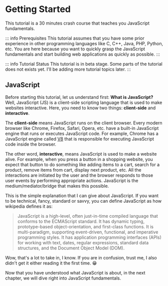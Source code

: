 # Getting Started

This tutorial is a 30 minutes crash course that teaches you JavaScript fundamentals.

::: info Prerequisites
This tutorial assumes that you have some prior experience in other programming languages like C, C++, Java, PHP, Python, etc. You are here because you want to quickly grasp the JavaScript fundamentals and start building web applications as quickly as possible.
:::

::: info Tutorial Status
This tutorial is in beta stage. Some parts of the tutorial does not exists yet. I'll be adding more tutorial topics later.
:::

## JavaScript

Before starting this tutorial, let us understand first: **What is JavaScript?** <br>
Well, JavaScript (JS) is a client-side scripting language that is used to make websites interactive. Here, you need to know two things: **client-side** and **interactive**.

The **client-side** means JavaScript runs on the client browser. Every modern browser like Chrome, Firefox, Safari, Opera, etc. have a built-in JavaScript engine that runs or executes JavaScript code. For example, Chrome has a JavaScript engine called [V8](https://v8.dev/) that is responsible for executing JavaScript code inside the browser.

The other word, **interactive**, means JavaScript is used to make a website alive. For example, when you press a button in a shopping website, you expect that button to do something like adding items to a cart, search for a product, remove items from cart, display next product, etc. All the interactions are initiated by the user and the browser responds to those user events by performing appropriate actions. JavaScript is the medium/mediator/bridge that makes this possible.

This is the simple explanation that I can give about JavaScript. If you want to be technical, fancy, standard or savvy, you can define JavaScript as how wikipedia defines it as:<br>
> JavaScript is a high-level, often just-in-time compiled language that conforms to the ECMAScript standard. It has dynamic typing, prototype-based object-orientation, and first-class functions. It is multi-paradigm, supporting event-driven, functional, and imperative programming styles. It has application programming interfaces (APIs) for working with text, dates, regular expressions, standard data structures, and the Document Object Model (DOM).

Wow, that's a lot to take in, I know. If you are in confusion, trust me, I also didn't get it either reading it the first time. :grin:

Now that you have understood what JavaScript is about, in the next chapter, we will dive right into JavaScript fundamentals.
